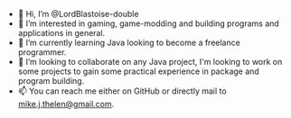 - 👋 Hi, I’m @LordBlastoise-double
- 👀 I’m interested in gaming, game-modding and building programs and applications in general.
- 🌱 I’m currently learning Java looking to become a freelance programmer.
- 💞️ I’m looking to collaborate on any Java project, I'm looking to work on some projects to gain some practical experience in package and program building.
- 📫 You can reach me either on GitHub or directly mail to mike.j.thelen@gmail.com.

<!---
LordBlastoise-double/LordBlastoise-double is a ✨ special ✨ repository because its `README.md` (this file) appears on your GitHub profile.
You can click the Preview link to take a look at your changes.
--->
